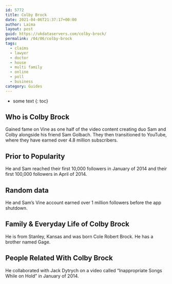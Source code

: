 ```yaml
---
id: 5772
title: Colby Brock
date: 2021-04-06T21:37:17+00:00
author: Laima
layout: post
guid: https://ukdataservers.com/colby-brock/
permalink: /04/06/colby-brock
tags:
  - claims
  - lawyer
  - doctor
  - house
  - multi family
  - online
  - poll
  - business
category: Guides
---
```


* some text
{: toc}


## Who is Colby Brock
                  
                  
                  
Gained fame on Vine as one half of the video content creating duo Sam and Colby alongside his friend Sam Golbach. They then transitioned to YouTube, where they have earned over 4.8 million subscribers.
                  
              
            
              
            
                
                
                
## Prior to Popularity
                  
                  
                  
He and Sam reached their first 10,000 followers in January of 2014 and their first 100,000 followers in April of 2014.
                  
              
            
              
            
                
                
                
## Random data
                  
                  
                  
He and Sam&#8217;s Vine account earned over 1 million followers before the app shutdown.
                  
              
            
              
            
                
                
                
## Family & Everyday Life of Colby Brock
                  
                  
                  
He is from Stanley, Kansas and was born Cole Robert Brock. He has a brother named Gage.
                  
              
            
              
            
                
                
                
## People Related With Colby Brock
                  
                  
                  
He collaborated with Jack Dytrych on a video called &#8220;Inappropriate Songs While on Hold&#8221; in January of 2014.
                  
              
            
              
            
                
              
            
              
              
            
            
              
            
          
          
          